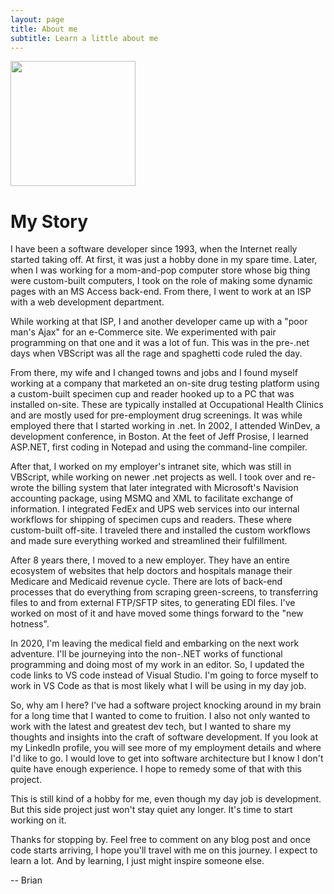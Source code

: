 ```yaml
---
layout: page
title: About me
subtitle: Learn a little about me
---
```


<img src="http://thebackyardcoder.com/img/Brian_Smith1.jpg" width="200"/>

# My Story

I have been a software developer since 1993, when the Internet really started taking off.  At first, it was just a hobby done in my spare time.  Later, when I was working for a mom-and-pop computer store whose big thing were custom-built computers, I took on the role of making some dynamic pages with an MS Access back-end.  From there, I went to work at an ISP with a web development department.

While working at that ISP, I and another developer came up with a "poor man's Ajax" for an e-Commerce site.  We experimented with pair programming on that one and it was a lot of fun.  This was in the pre-.net days when VBScript was all the rage and spaghetti code ruled the day.

From there, my wife and I changed towns and jobs and I found myself working at a company that marketed an on-site drug testing platform using a custom-built specimen cup and reader hooked up to a PC that was installed on-site.  These are typically installed at Occupational Health Clinics and are mostly used for pre-employment drug screenings.  It was while employed there that I started working in .net.  In 2002, I attended WinDev, a development conference, in Boston.  At the feet of Jeff Prosise, I learned ASP.NET, first coding in Notepad and using the command-line compiler.

After that, I worked on my employer's intranet site, which was still in VBScript, while working on newer .net projects as well.  I took over and re-wrote the billing system that later integrated with Microsoft's Navision accounting package, using MSMQ and XML to facilitate exchange of information.  I integrated FedEx and UPS web services into our internal workflows for shipping of specimen cups and readers.  These where custom-built off-site.  I traveled there and installed the custom workflows and made sure everything worked and streamlined their fulfillment.

After 8 years there, I moved to a new employer.  They have an entire ecosystem of websites that help doctors and hospitals manage their Medicare and Medicaid revenue cycle.  There are lots of back-end processes that do everything from scraping green-screens, to transferring files to and from external FTP/SFTP sites, to generating EDI files.  I've worked on most of it and have moved some things forward to the "new hotness".  

In 2020, I'm leaving the medical field and embarking on the next work adventure.  I'll be journeying into the non-.NET works of functional programming and doing most of my work in an editor.  So, I updated the code links to VS code instead of Visual Studio.  I'm going to force myself to work in VS Code as that is most likely what I will be using in my day job.

So, why am I here?  I've had a software project knocking around in my brain for a long time that I wanted to come to fruition.  I also not only wanted to work with the latest and greatest dev tech, but I wanted to share my thoughts and insights into the craft of software development.  If you look at my LinkedIn profile, you will see more of my employment details and where I'd like to go.  I would love to get into software architecture but I know I don't quite have enough experience.  I hope to remedy some of that with this project.

This is still kind of a hobby for me, even though my day job is development.  But this side project just won't stay quiet any longer.  It's time to start working on it.

Thanks for stopping by.  Feel free to comment on any blog post and once code starts arriving, I hope you'll travel with me on this journey.  I expect to learn a lot.  And by learning, I just might inspire someone else.

-- Brian






